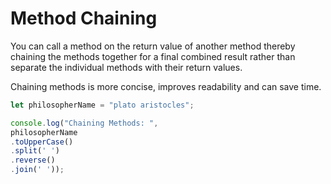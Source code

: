 # Method Chaining

You can call a method on the return value of another method thereby chaining the methods together for a final combined result rather than separate the individual methods with their return values.

Chaining methods is more concise, improves readability and can save time.

```JavaScript
let philosopherName = "plato aristocles";

console.log("Chaining Methods: ",
philosopherName
.toUpperCase()
.split(' ')
.reverse()
.join(' '));
```

<br>